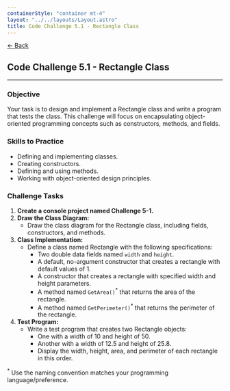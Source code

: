 ```yaml
---
containerStyle: "container mt-4"
layout: "../../layouts/Layout.astro"
title: Code Challenge 5.1 - Rectangle Class
---
```


<a href="/code-challenges/" class="btn btn-sm btn-outline-light mb-3">
  ← Back
</a>

## Code Challenge 5.1 - Rectangle Class

---

### Objective

Your task is to design and implement a Rectangle class and write a program that tests the class. This challenge will focus on encapsulating object-oriented programming concepts such as constructors, methods, and fields.

### Skills to Practice

- Defining and implementing classes.
- Creating constructors.
- Defining and using methods.
- Working with object-oriented design principles.

### Challenge Tasks

1. **Create a console project named Challenge 5-1.**
2. **Draw the Class Diagram:**
    - Draw the class diagram for the Rectangle class, including fields, constructors, and methods.
3. **Class Implementation:**
    - Define a class named Rectangle with the following specifications:
        - Two double data fields named `width` and `height`.
        - A default, no-argument constructor that creates a rectangle with default values of 1.
        - A constructor that creates a rectangle with specified width and height parameters.
        - A method named `GetArea()`<sup>*</sup> that returns the area of the rectangle.
        - A method named `GetPerimeter()`<sup>*</sup> that returns the perimeter of the rectangle.
4. **Test Program:**
    - Write a test program that creates two Rectangle objects:
        - One with a width of 10 and height of 50.
        - Another with a width of 12.5 and height of 25.8.
        - Display the width, height, area, and perimeter of each rectangle in this order.

<sup>*</sup> Use the naming convention matches your programming language/preference.